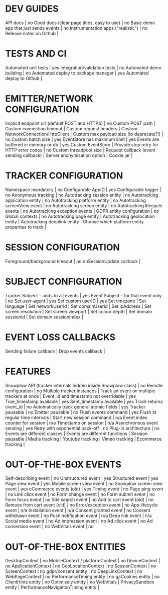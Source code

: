 # DEV GUIDES
API docs | no
Good docs (clear page titles, easy to use) | no
Basic demo app that just sends events | no
Instrumentation apps ("realistic") | no
Release notes on Github | 

# TESTS AND CI
Automated unit tests | yes
Integration/validation tests | no
Automated demo building | no
Automated deploy to package manager | yes
Automated deploy to Github | 

# EMITTER/NETWORK CONFIGURATION
Implicit endpoint url (default POST and HTTPS) | no
Custom POST path | 
Custom connection timeout | 
Custom request headers | 
Custom NetworkConnection/HttpClient | 
Custom max payload size (to deprecate?!) | no
Custom batch size | yes
EventStore has maximum limit | yes
Events are buffered in memory or db | yes
Custom EventStore | 
Provide stop retry for HTTP error codes | no
Custom threadpool size | 
Request callback (event sending callback) | 
Server anonymisation option | 
Cookie jar | 

# TRACKER CONFIGURATION
Namespace mandatory | no
Configurable AppID | yes
Configurable logger | no
Anonymous tracking | no
Autotracking session entity | no
Autotracking application entity | no
Autotracking platform entity | no
Autotracking screenView event | no
Autotracking screen entity | no
Autotracking lifecycle events | no
Autotracking exception events | 
GDPR entity configuration | no
Global contexts | no
Autotracking page entity | 
Autotracking geolocation entity | 
Autotracking deeplink entity | 
Choose which platform entity properties to track | 

# SESSION CONFIGURATION
Foreground/background timeout | no
onSessionUpdate callback | 

# SUBJECT CONFIGURATION
Tracker Subject - adds to all events | yes
Event Subject - for that event only | no
Set user-agent | yes
Set custom userID | yes
Set timezone | 
Set language | 
Set networkUserid | 
Set domainUserid | 
Set ipAddress | 
Set screen resolution | 
Set screen viewport | 
Set colour depth | 
Set domain sessionId | 
Set domain sessionIndex | 

# EVENT LOSS CALLBACKS
Sending failure callback | 
Drop events callback | 

# FEATURES
Snowplow API (tracker internals hidden inside Snowplow class) | no
Remote configuration | no
Multiple tracker instances | 
Track an event on multiple trackers at once | 
Event_id and timestamp not overridable | yes
True_timestamp available | yes
Sent_timestamp available | yes
Track returns event_id | no
Automatically track general atomic fields | yes
Tracker pausable | no
Emitter pausable | no
Flush events command | yes
Flush at regular time intervals | 
Start new session command | n/a
Event index counter for session | n/a
Timestamp on session | n/a
Asynchronous event sending | yes
Retry with exponential back-off | no
Plug-in architecture | no
Events are different classes | 
Events are different functions | 
Session pausable | 
Media tracking | 
Youtube tracking | 
Vimeo tracking | 
Ecommerce tracking | 

# OUT-OF-THE-BOX EVENTS
Self-describing event | no
Unstructured event | yes
Structured event | yes
Page view event | yes
Mobile screen view event | no
Snowplow screen view event | yes
eCommerce events (old) | yes
Timing event | no
Page ping event | no
Link click event | no
Form change event | no
Form submit event | no
Form focus event | no
Site search event | no
Add to cart event (old) | no
Remove from cart event (old) | no
Error/exception event | no
App lifecycle event | n/a
Installation event | n/a
Consent granted event | no
Consent withdrawn event | no
Push notification event | n/a
Deep link event | n/a
Social media event | no
Ad impression event | no
Ad click event | no
Ad conversion event | no
WebVitals event | no

# OUT-OF-THE-BOX ENTITIES
DesktopContext | no
MobileContext / platformContext | no
DeviceContext | no
ApplicationContext | no
GeoLocationContext | no
SessionContext | no
ScreenContext | no
gdpr/consent entity | no
DeepLinkContext | no
WebPageContext | no
PerformanceTiming entity | no
gaCookies entity | no
ClientHints entity | no
Optimisely entity | no
WebVitals | 
PrivacySandbox entity | 
PerformanceNavigationTiming entity | 
